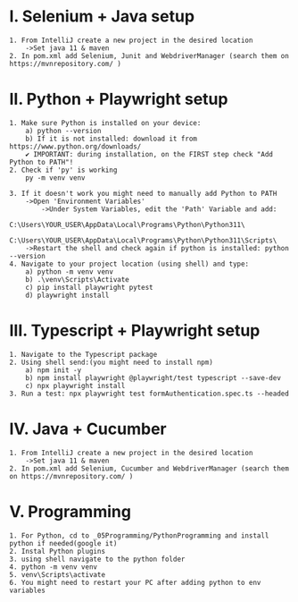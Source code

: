 # I. Selenium + Java setup
	1. From IntelliJ create a new project in the desired location
		->Set java 11 & maven
	2. In pom.xml add Selenium, Junit and WebdriverManager (search them on https://mvnrepository.com/ )

# II.  Python + Playwright setup
	1. Make sure Python is installed on your device:
		a) python --version
		b) If it is not installed: download it from https://www.python.org/downloads/
		✔️ IMPORTANT: during installation, on the FIRST step check "Add Python to PATH"!
	2. Check if 'py' is working
		py -m venv venv
	
	3. If it doesn't work you might need to manually add Python to PATH	
		->Open 'Environment Variables'
			->Under System Variables, edit the 'Path' Variable and add:
				C:\Users\YOUR_USER\AppData\Local\Programs\Python\Python311\
				C:\Users\YOUR_USER\AppData\Local\Programs\Python\Python311\Scripts\
		->Restart the shell and check again if python is installed: python --version
	4. Navigate to your project location (using shell) and type:
		a) python -m venv venv
		b) .\venv\Scripts\Activate
		c) pip install playwright pytest
		d) playwright install

# III. Typescript + Playwright setup
	1. Navigate to the Typescript package
	2. Using shell send:(you might need to install npm)
		a) npm init -y
		b) npm install playwright @playwright/test typescript --save-dev
		c) npx playwright install
	3. Run a test: npx playwright test formAuthentication.spec.ts --headed

# IV. Java + Cucumber
	1. From IntelliJ create a new project in the desired location
		->Set java 11 & maven
	2. In pom.xml add Selenium, Cucumber and WebdriverManager (search them on https://mvnrepository.com/ )

# V. Programming
	1. For Python, cd to _05Programming/PythonProgramming and install python if needed(google it)
	2. Instal Python plugins
    3. using shell navigate to the python folder
    4. python -m venv venv
    5. venv\Scripts\activate
    6. You might need to restart your PC after adding python to env variables